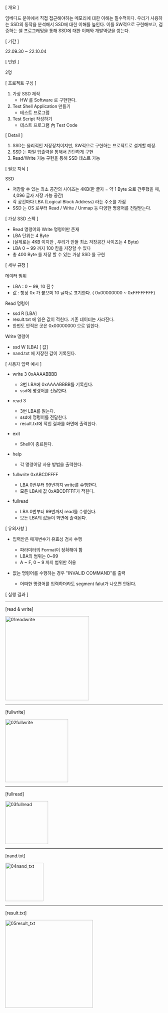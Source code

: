 [ 개요 ]

임베디드 분야에서 직접 접근해야하는 메모리에 대한 이해는 필수적이다.
우리가 사용하는 SSD의 동작을 분석해서 SSD에 대한 이해를 높인다.
이를 SW적으로 구현해보고, 검증하는 셸 프로그래밍을 통해 SSD에 대한 이해와 개발역량을 쌓는다.

[ 기간 ]

22.09.30 ~ 22.10.04

[ 인원 ]

2명

[ 프로젝트 구성 ] 

1. 가상 SSD 제작
    - HW 를 Software 로 구현한다.
2. Test Shell Application 만들기
    - 테스트 프로그램
3. Test Script 작성하기
    - 테스트 프로그램 內 Test Code

[ Detail ]

1. SSD는 물리적인 저장장치이지만, SW적으로 구현하는 프로젝트로 설계할 예정.
2. SSD 는 파일 입출력을 통해서 간단하게 구현
3. Read/Write 기능 구현을 통해 SSD 테스트 가능

[ 필요 지식 ]

SSD 

- 저장할 수 있는 최소 공간의 사이즈는 4KB(한 글자 = 약 1 Byte 으로 간주했을 때, 4,096 글자 저장 가능 공간)
- 각 공간마다 LBA (Logical Block Address) 라는 주소를 가짐
- SSD 는 OS 로부터 Read / Write / Unmap 등 다양한 명령어를 전달받는다.

[ 가상 SSD 스펙 ]

- Read 명령어와 Write 명령어만 존재
- LBA 단위는 4 Byte
- (실제로는 4KB 이지만 , 우리가 만들 최소 저장공간 사이즈는 4 Byte)
- LBA 0 ~ 99 까지 100 칸을 저장할 수 있다
- 총 400 Byte 를 저장 할 수 있는 가상 SSD 를 구현

[ 세부 규정 ]

데이터 범위

- LBA : 0 ~ 99, 10 진수
- 값 : 항상 0x 가 붙으며 10 글자로 표기한다. ( 0x00000000 ~ 0xFFFFFFFF)

Read 명령어

- ssd R [LBA]
- result.txt 에 읽은 값이 적힌다. 기존 데이터는 사라진다.
- 한번도 안적은 곳은 0x00000000 으로 읽힌다.

Write 명령어

- ssd W [LBA] [ 값]
- nand.txt 에 저장한 값이 기록된다.

[ 사용자 입력 예시 ]

- write 3 0xAAAABBBB
    - 3번 LBA에 0xAAAABBBB를 기록한다.
    - ssd에 명령어를 전달한다.

 
- read 3
    - 3번 LBA를 읽는다.
    - ssd에 명령어를 전달한다.
    - result.txt에 적힌 결과를 화면에 출력한다.

- exit
    - Shell이 종료된다.


- help
    - 각 명령어당 사용 방법을 출력한다.
 

- fullwrite 0xABCDFFFF
    - LBA 0번부터 99번까지 write를 수행한다.
    - 모든 LBA에 값 0xABCDFFFF가 적힌다.

- fullread
    - LBA 0번부터 99번까지 read를 수행한다.
    - 모든 LBA의 값들이 화면에 출력된다.
 
[ 유의사항 ]

- 입력받은 매개변수가 유효성 검사 수행
    - 파라미터의 Format이 정확해야 함
    - LBA의 범위는 0~99
    - A ~ F, 0 ~ 9 까지 범위만 허용

- 없는 명령어를 수행하는 경우 "INVALID COMMAND"를 출력
    - 어떠한 명령어를 입력하더라도 segment falut가 나오면 안된다.

[ 실행 결과 ]

---
[read & write]


<img width="268" alt="01readwrite" src="https://github.com/junho1004/Mini_PJT/assets/109517019/314ecd72-f654-4d8a-b251-9a84ebc25ab8">

---

[fullwrite]


<img width="201" alt="02fullwrite" src="https://github.com/junho1004/Mini_PJT/assets/109517019/e3170ed8-deeb-4a8d-ad51-cc35c6642f25">

---

[fullread]


<img width="137" alt="03fullread" src="https://github.com/junho1004/Mini_PJT/assets/109517019/2d1e7dd9-a1be-454e-93a5-b151b133092b">

---

[nand.txt]


<img width="122" alt="04nand_txt" src="https://github.com/junho1004/Mini_PJT/assets/109517019/e8b89c82-0045-4dfb-b8c1-3333ddc4f5f5">

---

[result.txt]


<img width="280" alt="05result_txt" src="https://github.com/junho1004/Mini_PJT/assets/109517019/5368ba87-c5da-4435-a1a9-7a43e73c0a4c">
